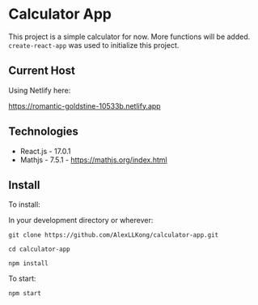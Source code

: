 # Calculator App

This project is a simple calculator for now. More functions will be added. `create-react-app` was used to initialize this project.

## Current Host

Using Netlify here:

https://romantic-goldstine-10533b.netlify.app

## Technologies

-   React.js - 17.0.1
-   Mathjs - 7.5.1 - https://mathjs.org/index.html

## Install

To install:

In your development directory or wherever:

`git clone https://github.com/AlexLLKong/calculator-app.git`

`cd calculator-app`

`npm install`

To start:

`npm start`
